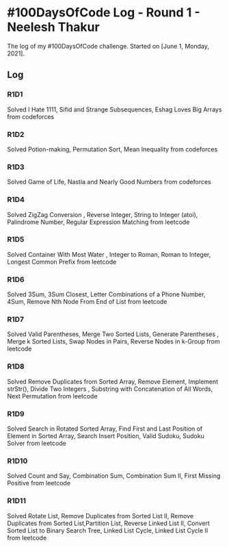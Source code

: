 # #100DaysOfCode Log - Round 1 - Neelesh Thakur

The log of my #100DaysOfCode challenge. Started on [June 1, Monday, 2021].

## Log

### R1D1 
Solved I Hate 1111, Sifid and Strange Subsequences, Eshag Loves Big Arrays from codeforces 
### R1D2 
Solved Potion-making, Permutation Sort, Mean Inequality from codeforces 
### R1D3 
Solved Game of Life, Nastia and Nearly Good Numbers from codeforces 
### R1D4 
Solved 	ZigZag Conversion , Reverse Integer, String to Integer (atoi), Palindrome Number, Regular Expression Matching from leetcode 
### R1D5 
Solved 	Container With Most Water , Integer to Roman, Roman to Integer, Longest Common Prefix from leetcode 
### R1D6 
Solved 	3Sum, 3Sum Closest, Letter Combinations of a Phone Number, 4Sum, Remove Nth Node From End of List from leetcode 
### R1D7 
Solved 	Valid Parentheses, Merge Two Sorted Lists, Generate Parentheses , Merge k Sorted Lists, Swap Nodes in Pairs, Reverse Nodes in k-Group from leetcode 
### R1D8 
Solved 	Remove Duplicates from Sorted Array, Remove Element, Implement strStr(), Divide Two Integers  , Substring with Concatenation of All Words, Next Permutation from leetcode 
### R1D9
Solved 	Search in Rotated Sorted Array, Find First and Last Position of Element in Sorted Array, Search Insert Position, Valid Sudoku, Sudoku Solver from leetcode
### R1D10
Solved 	Count and Say, Combination Sum, Combination Sum II, First Missing Positive from leetcode
### R1D11
Solved 	Rotate List, Remove Duplicates from Sorted List II, Remove Duplicates from Sorted List,Partition List, Reverse Linked List II, Convert Sorted List to Binary Search Tree, Linked List Cycle, Linked List Cycle II from leetcode
